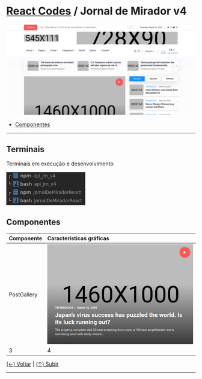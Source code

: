 # [React Codes](https://github.com/systemboys/React_Codes#react-codes "React Codes") / Jornal de Mirador v4

[![Home do JMv4](https://github.com/systemboys/React_Codes/raw/main/Projetos/Jornal%20de%20Mirador/images/Jornal_de_Mirador.png "Home do JMv4")](https://github.com/systemboys/React_Codes/raw/main/Projetos/Jornal%20de%20Mirador/images/Jornal_de_Mirador.png "Home do JMv4")

- [Componentes](#componentes "Componentes")

---

## Terminais

Terminais em execução e desenvolvimento

[![Terminais](https://github.com/systemboys/React_Codes/raw/main/Projetos/Jornal%20de%20Mirador/images/Terminais.png "Terminais")](https://github.com/systemboys/React_Codes/raw/main/Projetos/Jornal%20de%20Mirador/images/Terminais.png "Terminais")

## Componentes

| Componente | Características gráficas |
| :------------ | :------------ |
| PostGallery | [![PostGallery](https://github.com/systemboys/React_Codes/raw/main/Projetos/Jornal%20de%20Mirador/images/PostGallery.png "PostGallery")](https://github.com/systemboys/React_Codes/raw/main/Projetos/Jornal%20de%20Mirador/images/PostGallery.png "PostGallery") |
| 3 | 4 |

[(&larr;) Voltar](https://github.com/systemboys/React_Codes#react-codes "Voltar ao Sumário") | 
[(&uarr;) Subir](#react-codes--jornal-de-mirador-v4 "Subir para o topo")

---